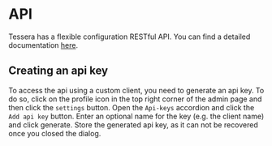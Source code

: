 # API
Tessera has a flexible configuration RESTful API. You can find a detailed documentation [here](https://mbpictures.github.io/tessera/api/).

## Creating an api key
To access the api using a custom client, you need to generate an api key.
To do so, click on the profile icon in the top right corner of the admin page and then click the ```settings``` button.
Open the ```Api-keys``` accordion and click the ```Add api key``` button. Enter an optional name for the key (e.g. the
client name) and click generate. Store the generated api key, as it can not be recovered once you closed the dialog.
